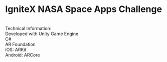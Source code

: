 # IgniteX NASA Space Apps Challenge<br />
<br />
Technical Information:<br />
Developed with Unity Game Engine<br />
C#<br />
AR Foundation<br />
iOS: ARKit<br />
Android: ARCore<br />
